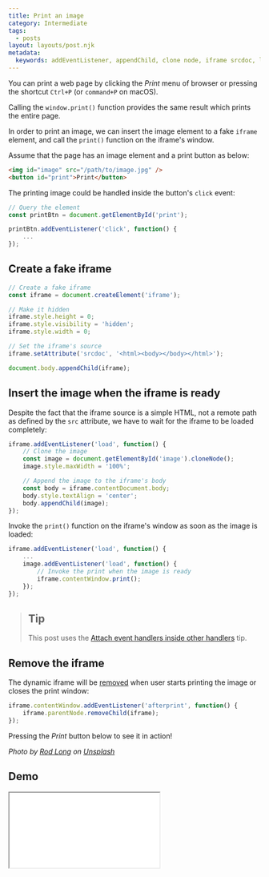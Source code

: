 ```yaml
---
title: Print an image
category: Intermediate
tags:
  - posts
layout: layouts/post.njk
metadata:
  keywords: addEventListener, appendChild, clone node, iframe srcdoc, load event, print image, removeChild, set CSS style, setAttribute, window print
---
```


You can print a web page by clicking the _Print_ menu of browser or pressing the shortcut `Ctrl+P` (or `command+P` on macOS).

Calling the `window.print()` function provides the same result which prints the entire page.

In order to print an image, we can insert the image element to a fake `iframe` element, and call the `print()` function
on the iframe's window.

Assume that the page has an image element and a print button as below:

```html
<img id="image" src="/path/to/image.jpg" />
<button id="print">Print</button>
```

The printing image could be handled inside the button's `click` event:

```js
// Query the element
const printBtn = document.getElementById('print');

printBtn.addEventListener('click', function() {
    ...
});
```

## Create a fake iframe

```js
// Create a fake iframe
const iframe = document.createElement('iframe');

// Make it hidden
iframe.style.height = 0;
iframe.style.visibility = 'hidden';
iframe.style.width = 0;

// Set the iframe's source
iframe.setAttribute('srcdoc', '<html><body></body></html>');

document.body.appendChild(iframe);
```

## Insert the image when the iframe is ready

Despite the fact that the iframe source is a simple HTML, not a remote path as defined by the `src` attribute,
we have to wait for the iframe to be loaded completely:

```js
iframe.addEventListener('load', function() {
    // Clone the image
    const image = document.getElementById('image').cloneNode();
    image.style.maxWidth = '100%';

    // Append the image to the iframe's body
    const body = iframe.contentDocument.body;
    body.style.textAlign = 'center';
    body.appendChild(image);
});
```

Invoke the `print()` function on the iframe's window as soon as the image is loaded:

```js
iframe.addEventListener('load', function() {
    ...
    image.addEventListener('load', function() {
        // Invoke the print when the image is ready
        iframe.contentWindow.print();
    });
});
```

> ## Tip
>
> This post uses the [Attach event handlers inside other handlers](/attach-event-handlers-inside-other-handlers) tip.

## Remove the iframe

The dynamic iframe will be [removed](/remove-an-element) when user starts printing the image or closes the print window:

```js
iframe.contentWindow.addEventListener('afterprint', function() {
    iframe.parentNode.removeChild(iframe);
});
```

Pressing the _Print_ button below to see it in action!

_Photo by [Rod Long](https://unsplash.com/@rodlong) on [Unsplash](https://unsplash.com/photos/J-ygvQbilXU)_

## Demo

<iframe src='/demo/print-an-image/index.html' />

## More

* [Append to an element](/append-to-an-element)
* [Attach or detach an event handler](/attach-or-detach-an-event-handler)
* [Clone an element](/clone-an-element)
* [Create an element](/create-an-element)
* [Get set and remove attributes](/get-set-and-remove-attributes)
* [Remove an element](/remove-an-element)
* [Set css style for an element](/set-css-style-for-an-element)